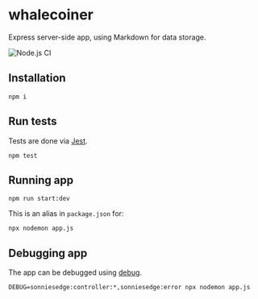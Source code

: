 # whalecoiner

Express server-side app, using Markdown for data storage.  

![Node.js CI](https://github.com/sonniesedge/site/workflows/Node.js%20CI/badge.svg)

## Installation

```
npm i
```

## Run tests

Tests are done via [Jest](https://www.npmjs.com/package/jest).

```
npm test
```

## Running app

```
npm run start:dev
```

This is an alias in `package.json` for:

```
npx nodemon app.js
```

## Debugging app

The app can be debugged using [debug](https://www.npmjs.com/package/debug).

```
DEBUG=sonniesedge:controller:*,sonniesedge:error npx nodemon app.js
```
